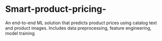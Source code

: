 # Smart-product-pricing-
An end-to-end ML solution that predicts product prices using catalog text and product images. Includes data preprocessing, feature engineering, model training                                                                                                                                                                 
